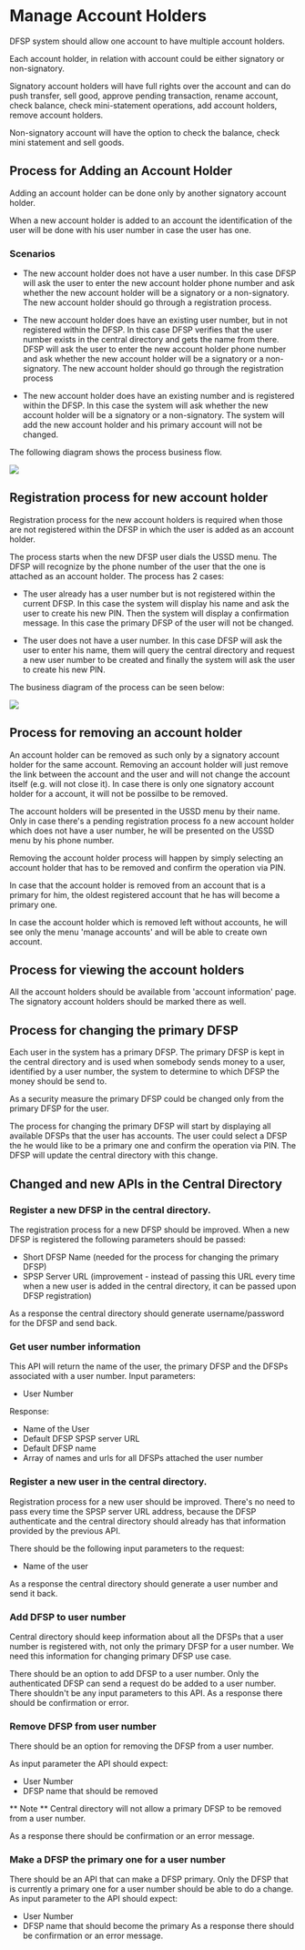 
# Manage Account Holders

DFSP system should allow one account to have multiple account holders.

Each account holder, in relation with account could be
either signatory or non-signatory.

Signatory account holders will have full rights over the account and can do push transfer, sell good, approve pending transaction, rename account, check balance, check mini-statement operations, add account holders, remove account holders.

Non-signatory account will have the option to check the balance, check mini statement and sell goods.


## Process for Adding an Account Holder

Adding an account holder can be done only by another signatory account holder.

When a new account holder is added to an account the identification of the user will be done with his user number in case the user has one.

### Scenarios

- The new account holder does not have a user number. In this case DFSP will ask the user to enter the new account holder phone number and ask whether the new account holder will be a signatory or a non-signatory. The new account holder should go through a registration process.

- The new account holder does have an existing user number, but in not registered within the DFSP. In this case DFSP verifies that the user number exists in the central directory and gets the name from there. DFSP will ask the user to enter the new account holder phone number and ask whether the new account holder will be a signatory or a non-signatory. The new account holder should go through the registration process

- The new account holder does have an existing number and is registered within the DFSP. In this case the system will ask whether the new account holder will be a signatory or a non-signatory. The system will add the new account holder and his primary account will not be changed.


The following diagram shows the process business flow.

![](./AddAccountHolder.jpg)


## Registration process for new account holder

Registration process for the new account holders is required when those are not registered within the DFSP in which the user is added as an account holder.

The process starts when the new DFSP user dials the USSD menu. The DFSP will recognize by the phone number of the user that the one is attached as an account holder. The process has 2 cases:

- The user already has a user number but is not registered within the current DFSP. In this case the system will display his name and ask the user to create his new PIN. Then the system will display a confirmation message. In this case the primary DFSP of the user will not be changed.


- The user does not have a user number. In this case DFSP will ask the user to enter his name, them will query the central directory and request a new user number to be created and finally the system will ask the user to create his new PIN.


The business diagram of the process can be seen below:


![](./RegisterNewAccountHolder.jpg)



## Process for removing an account holder

An account holder can be removed as such only by a signatory account holder for the same account.
Removing an account holder will just remove the link between the account and the user and will not change the account itself (e.g. will not close it).
In case there is only one signatory account holder for a account, it will not be possilbe to be removed.

The account holders will be presented in the USSD menu by their name. Only in case there's a pending registration process fo a new account holder which does not have a user number, he will be presented on the USSD menu by his phone number.

Removing the account holder process will happen by simply selecting an account holder that has to be removed and confirm the operation via PIN.

In case that the account holder is removed from an account that is a primary for him, the oldest registered account that he has will become a primary one.

In case the account holder which is removed left without accounts, he will see only the menu 'manage accounts' and will be able to create own account.

## Process for viewing the account holders

All the account holders should be available from 'account information' page. The signatory account holders should be marked there as well.

## Process for changing the primary DFSP

Each user in the system has a primary DFSP. The primary DFSP is kept in the central directory and is used when somebody sends money to a user, identified by a user number, the system to determine to which DFSP the money should be send to.

As a security measure the primary DFSP could be changed only from the primary DFSP for the user.

The process for changing the primary DFSP will start by displaying all available DFSPs that the user has accounts. The user could select a DFSP the he would like to be a primary one and confirm the operation via PIN. The DFSP will update the central directory with this change.


## Changed and new APIs in the Central Directory


### Register a new DFSP in the central directory.

The registration process for a new DFSP should be improved. When a new DFSP is registered the following parameters should be passed:

- Short DFSP Name (needed for the process for changing the primary DFSP)
- SPSP Server URL (improvement - instead of passing this URL every time when a new user is added in the central directory, it can be passed upon DFSP registration)


As a response the central directory should generate username/password for the DFSP and send back.

### Get user number information

This API will return the name of the user, the primary DFSP and the DFSPs associated with a user number.
Input parameters:

- User Number

Response:

- Name of the User
- Default DFSP SPSP server URL
- Default DFSP name
- Array of names and urls for all DFSPs attached the user number  

### Register a new user in the central directory.

Registration process for a new user should be improved. There's no need to pass every time the SPSP server URL address, because the DFSP authenticate and the central directory should already has that information provided by the previous API.

There should be the following input parameters to the request:

- Name of the user

As a response the central directory should generate a user number and send it back.

### Add DFSP to user number

Central directory should keep information about all the DFSPs that a user number is registered with, not only the primary DFSP for a user number. We need this information for changing primary DFSP use case.


There should be an option to add DFSP to a user number. Only the authenticated DFSP can send a request do be added to a user number.
There shouldn't be any input parameters to this API. As a response there should be confirmation or error.

### Remove DFSP from user number

There should be an option for removing the DFSP from a user number.

As input parameter the API should expect:

- User Number
- DFSP name that should be removed

** Note ** Central directory will not allow a primary DFSP to be removed from a user number.

As a response there should be confirmation or an error message.

### Make a DFSP the primary one for a user number

There should be an API that can make a DFSP primary. Only the DFSP that is currently a primary one for a user number should be able to do a change.
As input parameter to the API should expect:

- User Number
- DFSP name that should become the primary
As a response there should be confirmation or an error message.
